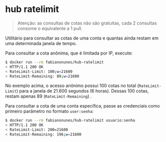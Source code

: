 # hub ratelimit

> Atenção: as consultas de cotas não são gratuitas, cada 2 consultas consome o equivalente a 1 pull.

Utilitário para consultar as cotas de uma conta e quantas ainda restam em uma determinada janela de tempo.

Para consultar a cota anônima, que é limitada por IP, execute:

```bash
$ docker run --rm fabianonunes/hub-ratelimit
< HTTP/1.1 200 OK
< RateLimit-Limit: 100;w=21600
< RateLimit-Remaining: 89;w=21600
```

No exemplo acima, o acesso anônimo possui 100 cotas no total (`RateLimit-Limit`) para a janela de 21.600 segundos (6 horas).
Dessas 100 cotas, restam apenas 89 (`RateLimit-Remaining`) .

Para consultar a cota de uma conta específica, passe as credenciais como primeiro parâmetro no formato `user:senha`:

```bash
$ docker run --rm fabianonunes/hub-ratelimit usuario:senha
< HTTP/1.1 200 OK
< RateLimit-Limit: 200=21600
< RateLimit-Remaining: 196;w=21600
```
